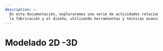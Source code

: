 ```yaml
---
description: >-
  En esta documentación, exploraremos una serie de actividades relacionadas con
  la fabricación y el diseño, utilizando herramientas y técnicas avanzadas.
---
```


# Modelado 2D -3D

